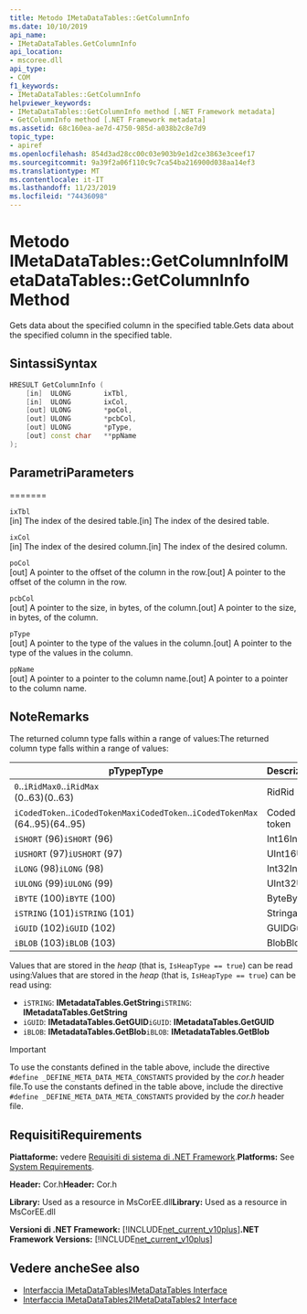 ```yaml
---
title: Metodo IMetaDataTables::GetColumnInfo
ms.date: 10/10/2019
api_name:
- IMetaDataTables.GetColumnInfo
api_location:
- mscoree.dll
api_type:
- COM
f1_keywords:
- IMetaDataTables::GetColumnInfo
helpviewer_keywords:
- IMetaDataTables::GetColumnInfo method [.NET Framework metadata]
- GetColumnInfo method [.NET Framework metadata]
ms.assetid: 68c160ea-ae7d-4750-985d-a038b2c8e7d9
topic_type:
- apiref
ms.openlocfilehash: 854d3ad28cc00c03e903b9e1d2ce3863e3ceef17
ms.sourcegitcommit: 9a39f2a06f110c9c7ca54ba216900d038aa14ef3
ms.translationtype: MT
ms.contentlocale: it-IT
ms.lasthandoff: 11/23/2019
ms.locfileid: "74436098"
---
```

# <a name="imetadatatablesgetcolumninfo-method"></a><span data-ttu-id="e9b71-102">Metodo IMetaDataTables::GetColumnInfo</span><span class="sxs-lookup"><span data-stu-id="e9b71-102">IMetaDataTables::GetColumnInfo Method</span></span>
<span data-ttu-id="e9b71-103">Gets data about the specified column in the specified table.</span><span class="sxs-lookup"><span data-stu-id="e9b71-103">Gets data about the specified column in the specified table.</span></span>  
  
## <a name="syntax"></a><span data-ttu-id="e9b71-104">Sintassi</span><span class="sxs-lookup"><span data-stu-id="e9b71-104">Syntax</span></span>  
  
```cpp  
HRESULT GetColumnInfo (   
    [in]  ULONG        ixTbl,  
    [in]  ULONG        ixCol,  
    [out] ULONG        *poCol,  
    [out] ULONG        *pcbCol,  
    [out] ULONG        *pType,  
    [out] const char   **ppName  
);  
```  
  
## <a name="parameters"></a><span data-ttu-id="e9b71-105">Parametri</span><span class="sxs-lookup"><span data-stu-id="e9b71-105">Parameters</span></span>
=======

 `ixTbl`  
 <span data-ttu-id="e9b71-106">[in] The index of the desired table.</span><span class="sxs-lookup"><span data-stu-id="e9b71-106">[in] The index of the desired table.</span></span>  
  
 `ixCol`  
 <span data-ttu-id="e9b71-107">[in] The index of the desired column.</span><span class="sxs-lookup"><span data-stu-id="e9b71-107">[in] The index of the desired column.</span></span>  
  
 `poCol`  
 <span data-ttu-id="e9b71-108">[out] A pointer to the offset of the column in the row.</span><span class="sxs-lookup"><span data-stu-id="e9b71-108">[out] A pointer to the offset of the column in the row.</span></span>  
  
 `pcbCol`  
 <span data-ttu-id="e9b71-109">[out] A pointer to the size, in bytes, of the column.</span><span class="sxs-lookup"><span data-stu-id="e9b71-109">[out] A pointer to the size, in bytes, of the column.</span></span>  
  
 `pType`  
 <span data-ttu-id="e9b71-110">[out] A pointer to the type of the values in the column.</span><span class="sxs-lookup"><span data-stu-id="e9b71-110">[out] A pointer to the type of the values in the column.</span></span>  
  
 `ppName`  
 <span data-ttu-id="e9b71-111">[out] A pointer to a pointer to the column name.</span><span class="sxs-lookup"><span data-stu-id="e9b71-111">[out] A pointer to a pointer to the column name.</span></span>  
 
## <a name="remarks"></a><span data-ttu-id="e9b71-112">Note</span><span class="sxs-lookup"><span data-stu-id="e9b71-112">Remarks</span></span>

<span data-ttu-id="e9b71-113">The returned column type falls within a range of values:</span><span class="sxs-lookup"><span data-stu-id="e9b71-113">The returned column type falls within a range of values:</span></span>

| <span data-ttu-id="e9b71-114">pType</span><span class="sxs-lookup"><span data-stu-id="e9b71-114">pType</span></span>                    | <span data-ttu-id="e9b71-115">Descrizione</span><span class="sxs-lookup"><span data-stu-id="e9b71-115">Description</span></span>   | <span data-ttu-id="e9b71-116">Helper function</span><span class="sxs-lookup"><span data-stu-id="e9b71-116">Helper function</span></span>                   |
|--------------------------|---------------|-----------------------------------|
| <span data-ttu-id="e9b71-117">`0`..`iRidMax`</span><span class="sxs-lookup"><span data-stu-id="e9b71-117">`0`..`iRidMax`</span></span><br><span data-ttu-id="e9b71-118">(0..63)</span><span class="sxs-lookup"><span data-stu-id="e9b71-118">(0..63)</span></span>   | <span data-ttu-id="e9b71-119">Rid</span><span class="sxs-lookup"><span data-stu-id="e9b71-119">Rid</span></span>           | <span data-ttu-id="e9b71-120">**IsRidType**</span><span class="sxs-lookup"><span data-stu-id="e9b71-120">**IsRidType**</span></span><br><span data-ttu-id="e9b71-121">**IsRidOrToken**</span><span class="sxs-lookup"><span data-stu-id="e9b71-121">**IsRidOrToken**</span></span> |
| <span data-ttu-id="e9b71-122">`iCodedToken`..`iCodedTokenMax`</span><span class="sxs-lookup"><span data-stu-id="e9b71-122">`iCodedToken`..`iCodedTokenMax`</span></span><br><span data-ttu-id="e9b71-123">(64..95)</span><span class="sxs-lookup"><span data-stu-id="e9b71-123">(64..95)</span></span> | <span data-ttu-id="e9b71-124">Coded token</span><span class="sxs-lookup"><span data-stu-id="e9b71-124">Coded token</span></span> | <span data-ttu-id="e9b71-125">**IsCodedTokenType**</span><span class="sxs-lookup"><span data-stu-id="e9b71-125">**IsCodedTokenType**</span></span> <br><span data-ttu-id="e9b71-126">**IsRidOrToken**</span><span class="sxs-lookup"><span data-stu-id="e9b71-126">**IsRidOrToken**</span></span> |
| <span data-ttu-id="e9b71-127">`iSHORT` (96)</span><span class="sxs-lookup"><span data-stu-id="e9b71-127">`iSHORT` (96)</span></span>            | <span data-ttu-id="e9b71-128">Int16</span><span class="sxs-lookup"><span data-stu-id="e9b71-128">Int16</span></span>         | <span data-ttu-id="e9b71-129">**IsFixedType**</span><span class="sxs-lookup"><span data-stu-id="e9b71-129">**IsFixedType**</span></span>                   |
| <span data-ttu-id="e9b71-130">`iUSHORT` (97)</span><span class="sxs-lookup"><span data-stu-id="e9b71-130">`iUSHORT` (97)</span></span>           | <span data-ttu-id="e9b71-131">UInt16</span><span class="sxs-lookup"><span data-stu-id="e9b71-131">UInt16</span></span>        | <span data-ttu-id="e9b71-132">**IsFixedType**</span><span class="sxs-lookup"><span data-stu-id="e9b71-132">**IsFixedType**</span></span>                   |
| <span data-ttu-id="e9b71-133">`iLONG` (98)</span><span class="sxs-lookup"><span data-stu-id="e9b71-133">`iLONG` (98)</span></span>             | <span data-ttu-id="e9b71-134">Int32</span><span class="sxs-lookup"><span data-stu-id="e9b71-134">Int32</span></span>         | <span data-ttu-id="e9b71-135">**IsFixedType**</span><span class="sxs-lookup"><span data-stu-id="e9b71-135">**IsFixedType**</span></span>                   |
| <span data-ttu-id="e9b71-136">`iULONG` (99)</span><span class="sxs-lookup"><span data-stu-id="e9b71-136">`iULONG` (99)</span></span>            | <span data-ttu-id="e9b71-137">UInt32</span><span class="sxs-lookup"><span data-stu-id="e9b71-137">UInt32</span></span>        | <span data-ttu-id="e9b71-138">**IsFixedType**</span><span class="sxs-lookup"><span data-stu-id="e9b71-138">**IsFixedType**</span></span>                   |
| <span data-ttu-id="e9b71-139">`iBYTE` (100)</span><span class="sxs-lookup"><span data-stu-id="e9b71-139">`iBYTE` (100)</span></span>            | <span data-ttu-id="e9b71-140">Byte</span><span class="sxs-lookup"><span data-stu-id="e9b71-140">Byte</span></span>          | <span data-ttu-id="e9b71-141">**IsFixedType**</span><span class="sxs-lookup"><span data-stu-id="e9b71-141">**IsFixedType**</span></span>                   |
| <span data-ttu-id="e9b71-142">`iSTRING` (101)</span><span class="sxs-lookup"><span data-stu-id="e9b71-142">`iSTRING` (101)</span></span>          | <span data-ttu-id="e9b71-143">Stringa</span><span class="sxs-lookup"><span data-stu-id="e9b71-143">String</span></span>        | <span data-ttu-id="e9b71-144">**IsHeapType**</span><span class="sxs-lookup"><span data-stu-id="e9b71-144">**IsHeapType**</span></span>                    |
| <span data-ttu-id="e9b71-145">`iGUID` (102)</span><span class="sxs-lookup"><span data-stu-id="e9b71-145">`iGUID` (102)</span></span>            | <span data-ttu-id="e9b71-146">GUID</span><span class="sxs-lookup"><span data-stu-id="e9b71-146">Guid</span></span>          | <span data-ttu-id="e9b71-147">**IsHeapType**</span><span class="sxs-lookup"><span data-stu-id="e9b71-147">**IsHeapType**</span></span>                    |
| <span data-ttu-id="e9b71-148">`iBLOB` (103)</span><span class="sxs-lookup"><span data-stu-id="e9b71-148">`iBLOB` (103)</span></span>            | <span data-ttu-id="e9b71-149">Blob</span><span class="sxs-lookup"><span data-stu-id="e9b71-149">Blob</span></span>          | <span data-ttu-id="e9b71-150">**IsHeapType**</span><span class="sxs-lookup"><span data-stu-id="e9b71-150">**IsHeapType**</span></span>                    |

<span data-ttu-id="e9b71-151">Values that are stored in the *heap* (that is, `IsHeapType == true`) can be read using:</span><span class="sxs-lookup"><span data-stu-id="e9b71-151">Values that are stored in the *heap* (that is, `IsHeapType == true`) can be read using:</span></span>

- <span data-ttu-id="e9b71-152">`iSTRING`: **IMetadataTables.GetString**</span><span class="sxs-lookup"><span data-stu-id="e9b71-152">`iSTRING`: **IMetadataTables.GetString**</span></span>
- <span data-ttu-id="e9b71-153">`iGUID`: **IMetadataTables.GetGUID**</span><span class="sxs-lookup"><span data-stu-id="e9b71-153">`iGUID`: **IMetadataTables.GetGUID**</span></span>
- <span data-ttu-id="e9b71-154">`iBLOB`: **IMetadataTables.GetBlob**</span><span class="sxs-lookup"><span data-stu-id="e9b71-154">`iBLOB`: **IMetadataTables.GetBlob**</span></span>

> [!IMPORTANT]
> <span data-ttu-id="e9b71-155">To use the constants defined in the table above, include the directive `#define _DEFINE_META_DATA_META_CONSTANTS` provided by the *cor.h* header file.</span><span class="sxs-lookup"><span data-stu-id="e9b71-155">To use the constants defined in the table above, include the directive `#define _DEFINE_META_DATA_META_CONSTANTS` provided by the *cor.h* header file.</span></span>

## <a name="requirements"></a><span data-ttu-id="e9b71-156">Requisiti</span><span class="sxs-lookup"><span data-stu-id="e9b71-156">Requirements</span></span>  
 <span data-ttu-id="e9b71-157">**Piattaforme:** vedere [Requisiti di sistema di .NET Framework](../../../../docs/framework/get-started/system-requirements.md).</span><span class="sxs-lookup"><span data-stu-id="e9b71-157">**Platforms:** See [System Requirements](../../../../docs/framework/get-started/system-requirements.md).</span></span>  
  
 <span data-ttu-id="e9b71-158">**Header:** Cor.h</span><span class="sxs-lookup"><span data-stu-id="e9b71-158">**Header:** Cor.h</span></span>  
  
 <span data-ttu-id="e9b71-159">**Library:** Used as a resource in MsCorEE.dll</span><span class="sxs-lookup"><span data-stu-id="e9b71-159">**Library:** Used as a resource in MsCorEE.dll</span></span>  
  
 <span data-ttu-id="e9b71-160">**Versioni di .NET Framework:** [!INCLUDE[net_current_v10plus](../../../../includes/net-current-v10plus-md.md)]</span><span class="sxs-lookup"><span data-stu-id="e9b71-160">**.NET Framework Versions:** [!INCLUDE[net_current_v10plus](../../../../includes/net-current-v10plus-md.md)]</span></span>  
  
## <a name="see-also"></a><span data-ttu-id="e9b71-161">Vedere anche</span><span class="sxs-lookup"><span data-stu-id="e9b71-161">See also</span></span>

- [<span data-ttu-id="e9b71-162">Interfaccia IMetaDataTables</span><span class="sxs-lookup"><span data-stu-id="e9b71-162">IMetaDataTables Interface</span></span>](../../../../docs/framework/unmanaged-api/metadata/imetadatatables-interface.md)
- [<span data-ttu-id="e9b71-163">Interfaccia IMetaDataTables2</span><span class="sxs-lookup"><span data-stu-id="e9b71-163">IMetaDataTables2 Interface</span></span>](../../../../docs/framework/unmanaged-api/metadata/imetadatatables2-interface.md)
